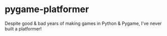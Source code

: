 # pygame-platformer
Despite good &amp; bad years of making games in Python &amp; Pygame, I've never built a platformer!
